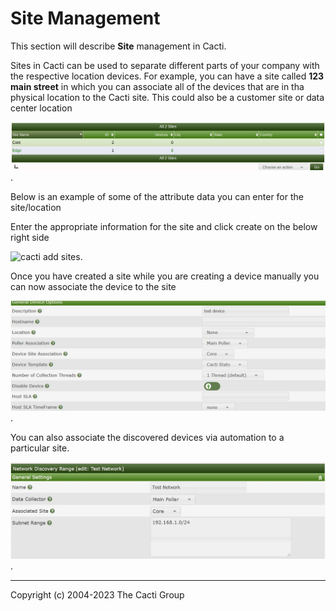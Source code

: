 # Site Management

This section will describe **Site** management in Cacti.

Sites in Cacti can be used to separate different parts of your company
with the respective location devices. For example, you can have a site
called **123 main street** in which you can associate all of the devices
that are in tha physical location to the Cacti site.  This could also
be a customer site or data center location

![Cacti Sites page](images/sites.png).

Below is an example of some of the attribute data you can enter for the
site/location

Enter the appropriate information for the site and click create on the
below right side

![cacti add sites](images/add-site.JPG).

Once you have created a site while you are creating a device manually
you can now associate the device to the site

![cacti add device site](images/add-device-site.png).

You can also associate the discovered devices via automation to a
particular site.

![cacti sites automation](images/site-automation.png).

---
Copyright (c) 2004-2023 The Cacti Group

